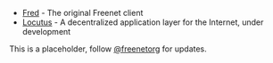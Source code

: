 * [Fred](https://freenetproject.org/) - The original Freenet client
* [Locutus](https://github.com/freenet/locutus) - A decentralized application layer for the Internet, under development

This is a placeholder, follow [@freenetorg](https://twitter.com/freenetorg) for updates.
